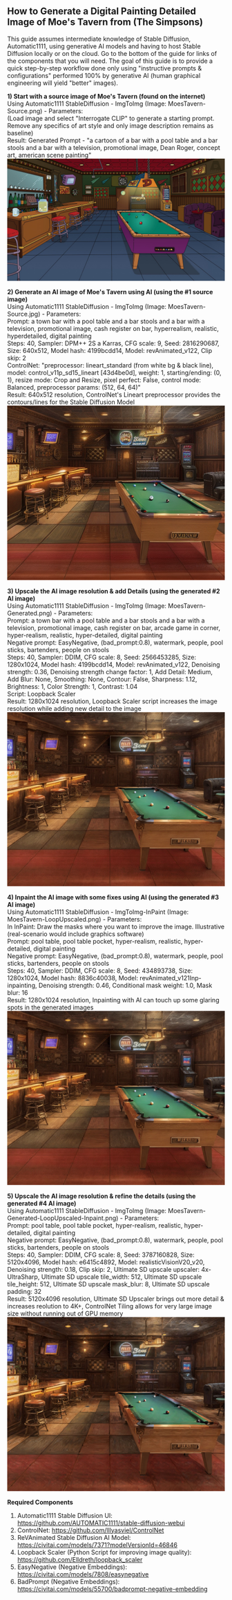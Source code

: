 ## How to Generate a Digital Painting Detailed Image of Moe's Tavern from (The Simpsons)

This guide assumes intermediate knowledge of Stable Diffusion, Automatic1111, using generative AI models and having to host Stable Diffusion locally or on the cloud. Go to the bottom of the guide for links of the components that you will need. The goal of this guide is to provide a quick step-by-step workflow done only using "instructive prompts & configurations" performed 100% by generative AI (human graphical engineering will yield "better" images).  

**1) Start with a source image of Moe's Tavern (found on the internet)**  
Using Automatic1111 StableDiffusion - ImgToImg (Image: MoesTavern-Source.png) - Parameters:  
(Load image and select "Interrogate CLIP" to generate a starting prompt. Remove any specifics of art style and only image description remains as baseline)  
Result: Generated Prompt - "a cartoon of a bar with a pool table and a bar stools and a bar with a television, promotional image, Dean Roger, concept art, american scene painting"  
![Moe's Tavern Source](https://github.com/bartczernicki/StableDiffusion/blob/main/ImgToImg/Simpsons/MoesTavern/MoesTavern-Source.jpg)

**2) Generate an AI image of Moe's Tavern using AI (using the #1 source image)**  
Using Automatic1111 StableDiffusion - ImgToImg (Image: MoesTavern-Source.jpg) - Parameters:  
Prompt: a town bar with a pool table and a bar stools and a bar with a television, promotional image, cash register on bar, hyperrealism, realistic, hyperdetailed, digital painting  
Steps: 40, Sampler: DPM++ 2S a Karras, CFG scale: 9, Seed: 2816290687, Size: 640x512, Model hash: 4199bcdd14, Model: revAnimated_v122, Clip skip: 2  
ControlNet: "preprocessor: lineart_standard (from white bg & black line), model: control_v11p_sd15_lineart [43d4be0d], weight: 1, starting/ending: (0, 1), resize mode: Crop and Resize, pixel perfect: False, control mode: Balanced, preprocessor params: (512, 64, 64)"  
Result:  640x512 resolution, ControlNet's Lineart preprocessor provides the contours/lines for the Stable Diffusion Model  
![Moe's Tavern Generated](https://github.com/bartczernicki/StableDiffusion/blob/main/ImgToImg/Simpsons/MoesTavern/MoesTavern-Generated.png)  


**3) Upscale the AI image resolution & add Details (using the generated #2 AI image)**  
Using Automatic1111 StableDiffusion - ImgToImg (Image: MoesTavern-Generated.png) - Parameters:  
Prompt: a town bar with a pool table and a bar stools and a bar with a television, promotional image, cash register on bar, arcade game in corner, hyper-realism, realistic, hyper-detailed, digital painting  
Negative prompt: EasyNegative, (bad_prompt:0.8), watermark, people, pool sticks, bartenders, people on stools  
Steps: 40, Sampler: DDIM, CFG scale: 8, Seed: 2566453285, Size: 1280x1024, Model hash: 4199bcdd14, Model: revAnimated_v122, Denoising strength: 0.36, Denoising strength change factor: 1, Add Detail: Medium, Add Blur: None, Smoothing: None, Contour: False, Sharpness: 1.12, Brightness: 1, Color Strength: 1, Contrast: 1.04  
Script: Loopback Scaler  
Result:  1280x1024 resolution, Loopback Scaler script increases the image resolution while adding new detail to the image  
![Moe's Tavern Generated-LoopUpscaled](https://github.com/bartczernicki/StableDiffusion/blob/main/ImgToImg/Simpsons/MoesTavern/MoesTavern-Generated-LoopUpscaled.png)  


**4) Inpaint the AI image with some fixes using AI (using the generated #3 AI image)**  
Using Automatic1111 StableDiffusion - ImgToImg-InPaint (Image: MoesTavern-LoopUpscaled.png) - Parameters:  
In InPaint: Draw the masks where you want to improve the image. Illustrative (real-scenario would include graphics software)  
Prompt: pool table, pool table pocket, hyper-realism, realistic, hyper-detailed, digital painting  
Negative prompt: EasyNegative, (bad_prompt:0.8), watermark, people, pool sticks, bartenders, people on stools  
Steps: 40, Sampler: DDIM, CFG scale: 8, Seed: 434893738, Size: 1280x1024, Model hash: 8836c40038, Model: revAnimated_v121Inp-inpainting, Denoising strength: 0.46, Conditional mask weight: 1.0, Mask blur: 16  
Result:  1280x1024 resolution, Inpainting with AI can touch up some glaring spots in the generated images  
![Moe's Tavern Generated-LoopUpscaled-Inpaint](https://github.com/bartczernicki/StableDiffusion/blob/main/ImgToImg/Simpsons/MoesTavern/MoesTavern-Generated-LoopUpscaled-Inpaint.png)  

**5) Upscale the AI image resolution & refine the details (using the generated #4 AI image)**  
Using Automatic1111 StableDiffusion - ImgToImg (Image: MoesTavern-Generated-LoopUpscaled-Inpaint.png) - Parameters:  
Prompt: pool table, pool table pocket, hyper-realism, realistic, hyper-detailed, digital painting  
Negative prompt: EasyNegative, (bad_prompt:0.8), watermark, people, pool sticks, bartenders, people on stools  
Steps: 40, Sampler: DDIM, CFG scale: 8, Seed: 3787160828, Size: 5120x4096, Model hash: e6415c4892, Model: realisticVisionV20_v20, Denoising strength: 0.18, Clip skip: 2, Ultimate SD upscale upscaler: 4x-UltraSharp, Ultimate SD upscale tile_width: 512, Ultimate SD upscale tile_height: 512, Ultimate SD upscale mask_blur: 8, Ultimate SD upscale padding: 32  
Result:  5120x4096 resolution, Ultimate SD Upscaler brings out more detail & increases reolution to 4K+, ControlNet Tiling allows for very large image size without running out of GPU memory  
![Moe's Tavern Generated-4KPlus](https://github.com/bartczernicki/StableDiffusion/blob/main/ImgToImg/Simpsons/MoesTavern/MoesTavern-Generated-4KPlus.jpg)  

**Required Components**
1) Automatic1111 Stable Diffusion UI: https://github.com/AUTOMATIC1111/stable-diffusion-webui  
2) ControlNet: https://github.com/lllyasviel/ControlNet  
3) ReVAnimated Stable Diffusion AI Model: https://civitai.com/models/7371?modelVersionId=46846  
4) Loopback Scaler (Python Script for improving image quality): https://github.com/Elldreth/loopback_scaler  
5) EasyNegative (Negative Embeddings): https://civitai.com/models/7808/easynegative  
6) BadPrompt (Negative Embeddings): https://civitai.com/models/55700/badprompt-negative-embedding  
